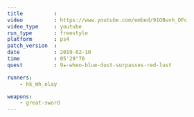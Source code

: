 ```yaml
---
title          :
video          : https://www.youtube.com/embed/91OBvnh_OFc
video_type     : youtube
run_type       : freestyle
platform       : ps4
patch_version  :
date           : 2019-02-10
time           : 05'29"76
quest          : 9★-when-blue-dust-surpasses-red-lust

runners:
    - hk_mh_olay

weapons:
    - great-sword
---
```

